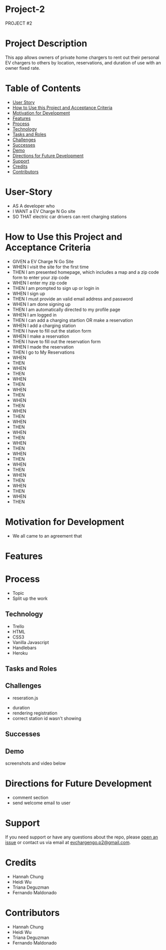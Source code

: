 # Project-2
PROJECT #2

# Project Description
This app  allows owners of private home chargers to rent out their personal EV chargers to others by location, reservations, and duration of use with an owner fixed rate.
 
# Table of Contents
* [User Story](#User-Story)
* [How to Use this Project and Acceptance Criteria](#How-to-Use-this-Project-and-Acceptance-Criteria) 
* [Motivation for Development](#Motivation-for-Development) 
* [Features](#Features)
* [Process](#Process) 
* [Technology](#Technology) 
* [Tasks and Roles](#Tasks-and-Roles) 
* [Challenges](#Challenges) 
* [Successes](#Successes) 
* [Demo](#Demo) 
* [Directions for Future Development](#Directions-for-Future-Development) 
* [Support](#Support) 
* [Credits](#Credits) 
* [Contributors](#Contributors) 


# User-Story 
- AS A developer who 
- I WANT a EV Charge N Go site
- SO THAT electric car drivers can rent charging stations



# How to Use this Project and Acceptance Criteria
- GIVEN a EV Charge N Go Site
- WHEN I visit the site for the first time
- THEN I am presented homepage, which includes a map and a zip code form to enter your zip code
- WHEN I enter my zip code
- THEN I am prompted to sign up or login in
- WHEN I sign up 
- THEN I must provide an valid email address and password
- WHEN I am done signing up
- THEN I am automatically directed to my profile page
- WHEN I am logged in
- THEN I can add a charging startion OR make a reservation
- WHEN I add a charging station
- THEN I have to fill out the station form
- WHEN I make a reservation
- THEN I have to fill out the reservation form
- WHEN I made the reservation
- THEN I go to My Reservations
- WHEN
- THEN
- WHEN 
- THEN 
- WHEN 
- THEN 
- WHEN
- THEN
- WHEN 
- THEN 
- WHEN 
- THEN 
- WHEN
- THEN
- WHEN 
- THEN 
- WHEN 
- THEN 
- WHEN
- THEN
- WHEN 
- THEN 
- WHEN 
- THEN 
- WHEN
- THEN
- WHEN 
- THEN 

# Motivation for Development
- We all came to an agreement that 


# Features




# Process
- Topic
- Split up the work 



## Technology
- Trello
- HTML
- CSS3
- Vanilla Javascript
- Handlebars
- Heroku


## Tasks and Roles
<!-- - Hannah Chung: login.js, logout.js, signup.js, login.handlebars, signup.handlebars, myReservations.js, reservationRoutes.js, homeRoutes.js, userRoutes.js, homepage.js, reservation.js, main.handlebars, myReservations.handlebars, newReservation.handlebars, reservation.handlebars, helpers.js
- Heidi Wu: Google API, homeRoutes.js, userRoutes.js, login.js, logout.js, signup.js, css, userData.json, login.handlebars, signup.handlebars, stationData.json, seed.js
- Triana Deguzman: reservation.handlebars,reservation.js, homeRoutes.js, userRoutes.js, reservationData.json, userData.json
- Fernando Maldonado: homeRoutes.js, userRoutes.js, newStations.handelbars,myStation.handlebars
- Everyone: db and models
- README: Hannah
- Presentation slides: Triana and Hannah -->



## Challenges
<!-- trim error -- making a reservation-->
- reseration.js 
<!-- reserve a length of reservation -->
- duration 
- rendering registration 
- correct station id wasn't showing



## Successes 



## Demo

screenshots and video below 


# Directions for Future Development
- comment section
- send welcome email to user




# Support
If you need support or have any questions about the repo, please [open an issue](https://github.com/hannybear88/-Project-2-EV-Charge-N-Go/issues) or contact us via email at evchargengo.p2@gmail.com. 

<!-- You can find more of our work on our GitHub, [hannybear88](https://github.com/hannybear88/), [heidiwu3388](https://github.com/heidiwu3388), [TrianaD](https://github.com/TrianaD), [fmaldmed](https://github.com/fmaldmed). -->



# Credits

- Hannah Chung
- Heidi Wu
- Triana Deguzman
- Fernando Maldonado


# Contributors

- Hannah Chung
- Heidi Wu
- Triana Deguzman
- Fernando Maldonado